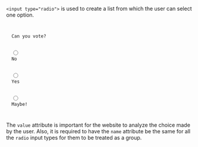 `<input type="radio">` is used to create a list from which the user can select one option.

<codeblock language="html" type="lesson">
<code>
<form>
  <label>Can you vote?</label>
  <br>
  <input type="radio" id="vote1" value="no" name="vote">
  <label>No</label>
  <br>
  <input type="radio" id="vote2" value="yes" name="vote">
  <label>Yes</label>
  <br>
  <input type="radio" id="vote3" value="maybe" name="vote">
  <label>Maybe!</label>
</form>
</code>
</codeblock>

The `value` attribute is important for the website to analyze the choice made by the user. Also, it is required to have the `name` attribute be the same for all the `radio` input types for them to be treated as a group.
